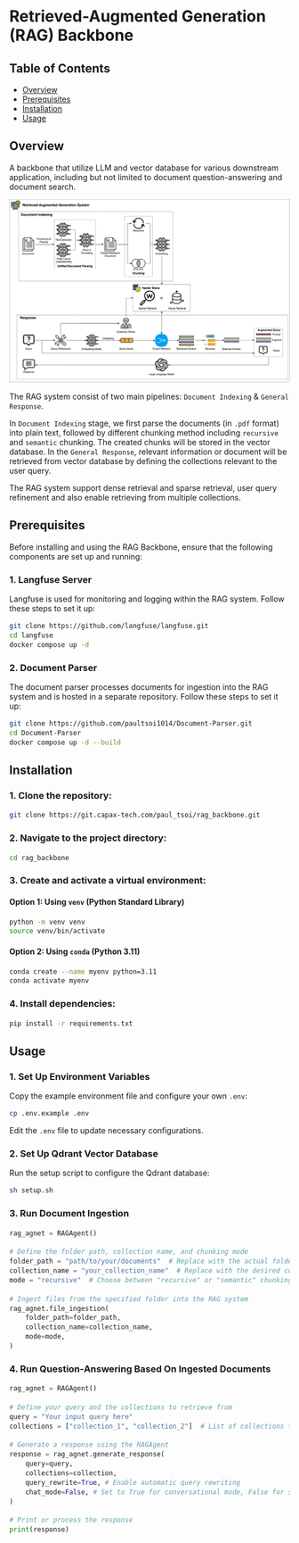 # Retrieved-Augmented Generation (RAG) Backbone

## Table of Contents

- [Overview](#Overview)
- [Prerequisites](#prerequisites)
- [Installation](#installation)
- [Usage](#usage)

## Overview 
A backbone that utilize LLM and vector database for various downstream application, 
including but not limited to document question-answering and document search.

![Project Illustration](assets/rag_architecture.png)

The RAG system consist of two main pipelines: `Document Indexing` & `General Response`.

In `Document Indexing` stage, we first parse the documents (in `.pdf` format) into plain
text, followed by different chunking method including `recursive` and `semantic`
chunking. The created chunks will be stored in the vector database. In the 
`General Response`, relevant information or document will be retrieved from 
vector database by defining the collections relevant to the user query. 

The RAG system support dense retrieval and sparse retrieval, user query refinement 
and also enable retrieving from multiple collections. 
<br />
## Prerequisites
Before installing and using the RAG Backbone, ensure that the following components are set up and running:

### 1. Langfuse Server
Langfuse is used for monitoring and logging within the RAG system. Follow these steps to set it up:
```bash
git clone https://github.com/langfuse/langfuse.git
cd langfuse
docker compose up -d
```

### 2. Document Parser
The document parser processes documents for ingestion into the RAG system and is hosted in a separate repository. Follow these steps to set it up:
```bash
git clone https://github.com/paultsoi1014/Document-Parser.git
cd Document-Parser
docker compose up -d --build
```

## Installation
### 1. Clone the repository:
```bash
git clone https://git.capax-tech.com/paul_tsoi/rag_backbone.git
```
### 2. Navigate to the project directory:
```bash
cd rag_backbone
```
### 3. Create and activate a virtual environment:
#### Option 1: Using `venv` (Python Standard Library)
```bash
python -m venv venv
source venv/bin/activate
```
#### Option 2: Using `conda` (Python 3.11)
```bash
conda create --name myenv python=3.11
conda activate myenv
```

### 4. Install dependencies:
```bash
pip install -r requirements.txt
```

## Usage
### 1. Set Up Environment Variables
Copy the example environment file and configure your own `.env`:
```bash
cp .env.example .env
```
Edit the `.env` file to update necessary configurations.

### 2. Set Up Qdrant Vector Database
Run the setup script to configure the Qdrant database:
```bash
sh setup.sh
```

### 3. Run Document Ingestion
```python
rag_agnet = RAGAgent()

# Define the folder path, collection name, and chunking mode
folder_path = "path/to/your/documents"  # Replace with the actual folder path
collection_name = "your_collection_name"  # Replace with the desired collection name
mode = "recursive"  # Choose between "recursive" or "semantic" chunking

# Ingest files from the specified folder into the RAG system
rag_agnet.file_ingestion(
    folder_path=folder_path,
    collection_name=collection_name,
    mode=mode,
)
```

### 4. Run Question-Answering Based On Ingested Documents
```python
rag_agnet = RAGAgent()

# Define your query and the collections to retrieve from
query = "Your input query here"
collections = ["collection_1", "collection_2"]  # List of collections to search in

# Generate a response using the RAGAgent
response = rag_agnet.generate_response(
    query=query,
    collections=collection,
    query_rewrite=True, # Enable automatic query rewriting
    chat_mode=False, # Set to True for conversational mode, False for structure output
)

# Print or process the response
print(response)
```





